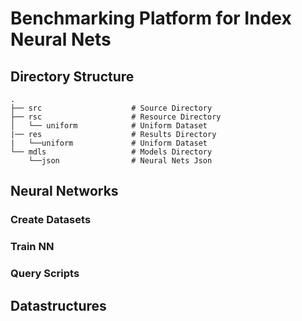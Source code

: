 # Benchmarking Platform for Index Neural Nets

## Directory Structure
    .
    ├── src                    # Source Directory
    ├── rsc                    # Resource Directory
    │   └── uniform            # Uniform Dataset
    |── res                    # Results Directory
    |   └──uniform             # Uniform Dataset
    └── mdls                   # Models Directory   
        └──json                # Neural Nets Json 
    
## Neural Networks
### Create Datasets
### Train NN
### Query Scripts

## Datastructures

